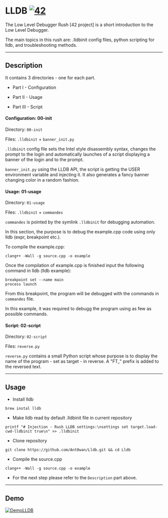 # LLDB [![42](https://i.imgur.com/9NXfcit.jpg)](i.imgur.com/9NXfcit.jpg)

The Low Level Debugger Rush [42 project] is a short introduction to the Low Level Debugger.

The main topics in this rush are: .lldbinit config files, python scripting for lldb, and troubleshooting methods.

---

## Description

It contains 3 directories - one for each part.

- Part I - Configuration

- Part II - Usage

- Part III - Script

#### Configuration: 00-init

Directory: `00-init`

Files: `.lldbinit` + `banner_init.py`

`.lldbinit` config file sets the Intel style disassembly syntax, changes the prompt to the login and automatically launches of a script displaying a banner of the login and to the prompt.

`banner_init.py` using the LLDB API, the script is getting the USER environment variable and injecting it. It also generates a fancy banner changing color in a random fashion.

#### Usage: 01-usage

Directory: `01-usage`

Files: `.lldbinit` + `commandes`

`commandes` is pointed by the symlink `.lldbinit` for debugging automation.

In this section, the purpose is to debug the example.cpp code using only lldb (expr, breakpoint etc.).

To compile the example.cpp:

```shell=
clang++ -Wall -g source.cpp -o example
```

Once the compilation of example.cpp is finished input the following command in lldb (lldb example):

```shell=lldb
breakpoint set --name main
process launch
```

From this breakpoint, the program will be debugged with the commands in `commandes` file.

In this example, it was required to debugg the program using as few as possible commands.

#### Script: 02-script

Directory: `02-script`

Files: `reverse.py`

`reverse.py` contains a small Python script whose purpose is to display the name of the program - set as target - in reverse. A "FT\_" prefix is added to the reversed text.

---

## Usage

- Install lldb

```shell=
brew instal lldb
```

- Make lldb read by default .lldbinit file in current repository

```shell=
printf "# Injection - Rush LLDB settings:\nsettings set target.load-cwd-lldbinit true\n" >> .lldbinit
```

- Clone repository

```shell=
git clone https://github.com/Ant0wan/Lldb.git && cd Lldb
```

- Compile the source.cpp

```shell=
clang++ -Wall -g source.cpp -o example
```

- For the next step please refer to the `Description` part above.

---

## Demo

[![DemoLLDB](https://i.imgur.com/BdVnaDy.gif)](i.imgur.com/BdVnaDy.gif)
